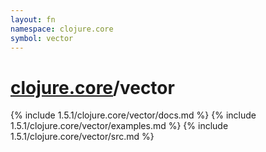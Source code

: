 ```yaml
---
layout: fn
namespace: clojure.core
symbol: vector
---
```


# [clojure.core](../)/vector

{% include 1.5.1/clojure.core/vector/docs.md %}
{% include 1.5.1/clojure.core/vector/examples.md %}
{% include 1.5.1/clojure.core/vector/src.md %}

